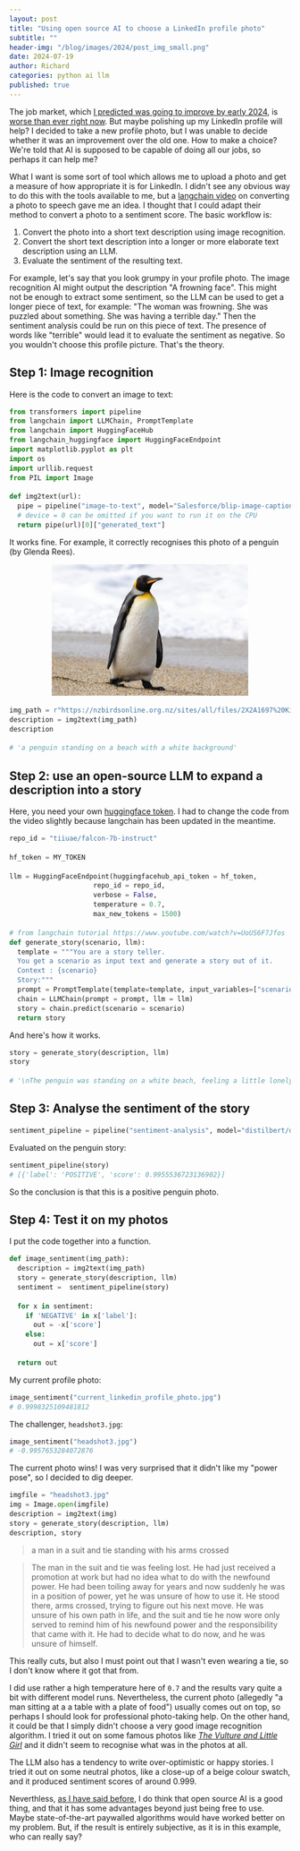 ```yaml
---
layout: post
title: "Using open source AI to choose a LinkedIn profile photo"
subtitle: ""
header-img: "/blog/images/2024/post_img_small.png"
date: 2024-07-19
author: Richard
categories: python ai llm
published: true
---
```

The job market, which [I predicted was going to improve by early 2024](https://datascienceconfidential.github.io/bayesian/2023/05/19/tech-layoff-epidemic.html), is [worse than ever right now](https://datascienceconfidential.github.io/bayesian/2024/03/19/layoffs-revisited.html). But maybe polishing up my LinkedIn profile will help? I decided to take a new profile photo, but I was unable to decide whether it was an improvement over the old one. How to make a choice? We're told that AI is supposed to be capable of doing all our jobs, so perhaps it can help me?

What I want is some sort of tool which allows me to upload a photo and get a measure of how appropriate it is for LinkedIn. I didn't see any obvious way to do this with the tools available to me, but a [langchain video](https://www.youtube.com/watch?v=UoUS6F7Jfos) on converting a photo to speech gave me an idea. I thought that I could adapt their method to convert a photo to a sentiment score. The basic workflow is:

1. Convert the photo into a short text description using image recognition.
2. Convert the short text description into a longer or more elaborate text description using an LLM.
3. Evaluate the sentiment of the resulting text.

For example, let's say that you look grumpy in your profile photo. The image recognition AI might output the description "A frowning face". This might not be enough to extract some sentiment, so the LLM can be used to get a longer piece of text, for example: "The woman was frowning. She was puzzled about something. She was having a terrible day." Then the sentiment analysis could be run on this piece of text. The presence of words like "terrible" would lead it to evaluate the sentiment as negative. So you wouldn't choose this profile picture. That's the theory.

## Step 1: Image recognition

Here is the code to convert an image to text:

```python
from transformers import pipeline
from langchain import LLMChain, PromptTemplate
from langchain import HuggingFaceHub
from langchain_huggingface import HuggingFaceEndpoint
import matplotlib.pyplot as plt
import os
import urllib.request 
from PIL import Image 

def img2text(url):
  pipe = pipeline("image-to-text", model="Salesforce/blip-image-captioning-base", max_new_tokens=100, device=0)
  # device = 0 can be omitted if you want to run it on the CPU
  return pipe(url)[0]["generated_text"]
```
  
It works fine. For example, it correctly recognises this photo of a penguin (by Glenda Rees).

<center><div style="width:70%; margin:0 auto;">
 <img src="/blog/images/2024/4701062X2A1697 King Penguin bol.jpg" />
</div></center>

```python
img_path = r"https://nzbirdsonline.org.nz/sites/all/files/2X2A1697%20King%20Penguin%20bol.jpg"
description = img2text(img_path)
description

# 'a penguin standing on a beach with a white background'
```

## Step 2: use an open-source LLM to expand a description into a story

Here, you need your own [huggingface token](https://huggingface.co/docs/hub/en/security-tokens). I had to change the code from the video slightly because langchain has been updated in the meantime.

```python
repo_id = "tiiuae/falcon-7b-instruct"

hf_token = MY_TOKEN

llm = HuggingFaceEndpoint(huggingfacehub_api_token = hf_token,
                     repo_id = repo_id,
                     verbose = False,
                     temperature = 0.7, 
                     max_new_tokens = 1500)
                     
# from langchain tutorial https://www.youtube.com/watch?v=UoUS6F7Jfos
def generate_story(scenario, llm):
  template = """You are a story teller.
  You get a scenario as input text and generate a story out of it.
  Context : {scenario}
  Story:"""
  prompt = PromptTemplate(template=template, input_variables=["scenario"])
  chain = LLMChain(prompt = prompt, llm = llm)
  story = chain.predict(scenario = scenario)
  return story
```

And here's how it works.

```python
story = generate_story(description, llm)
story

# '\nThe penguin was standing on a white beach, feeling a little lonely. He had no one to talk to and all the other penguins had already gone home. He decided to take a walk along the shore and enjoy the peaceful silence. As he walked, he stumbled upon a small child playing in the sand. They became friends and the penguin was no longer lonely. They spent the rest of the afternoon playing and enjoying the beach together.'
```

## Step 3: Analyse the sentiment of the story

```python
sentiment_pipeline = pipeline("sentiment-analysis", model="distilbert/distilbert-base-uncased-finetuned-sst-2-english", device=0)
```

Evaluated on the penguin story:

```python
sentiment_pipeline(story)
# [{'label': 'POSITIVE', 'score': 0.9955536723136902}]
```

So the conclusion is that this is a positive penguin photo.

## Step 4: Test it on my photos

I put the code together into a function.

```python
def image_sentiment(img_path):
  description = img2text(img_path)
  story = generate_story(description, llm)
  sentiment =  sentiment_pipeline(story)
  
  for x in sentiment:
    if 'NEGATIVE' in x['label']:
      out = -x['score']
    else:
      out = x['score']
  
  return out
```

My current profile photo:

```python
image_sentiment("current_linkedin_profile_photo.jpg")
# 0.9998325109481812
```

The challenger, `headshot3.jpg`:

```python
image_sentiment("headshot3.jpg")
# -0.9957653284072876
```

The current photo wins! I was very surprised that it didn't like my "power pose", so I decided to dig deeper.

```python
imgfile = "headshot3.jpg"
img = Image.open(imgfile) 
description = img2text(img)
story = generate_story(description, llm)
description, story
```

> a man in a suit and tie standing with his arms crossed

> The man in the suit and tie was feeling lost. He had just received a promotion at work but had no idea what to do with the newfound power. He had been toiling away for years and now suddenly he was in a position of power, yet he was unsure of how to use it. He stood there, arms crossed, trying to figure out his next move. He was unsure of his own path in life, and the suit and tie he now wore only served to remind him of his newfound power and the responsibility that came with it. He had to decide what to do now, and he was unsure of himself.

This really cuts, but also I must point out that I wasn't even wearing a tie, so I don't know where it got that from.

I did use rather a high temperature here of `0.7` and the results vary quite a bit with different model runs. Nevertheless, the current photo (allegedly "a man sitting at a a table with a plate of food") usually comes out on top, so perhaps I should look for professional photo-taking help. On the other hand, it could be that I simply didn't choose a very good image recognition algorithm. I tried it out on some famous photos like [*The Vulture and Little Girl*](https://en.wikipedia.org/wiki/The_Vulture_and_the_Little_Girl) and it didn't seem to recognise what was in the photos at all. 

The LLM also has a tendency to write over-optimistic or happy stories. I tried it out on some neutral photos, like a close-up of a beige colour swatch, and it produced sentiment scores of around 0.999.

Neverthless, [as I have said before](https://datascienceconfidential.github.io/python/llm/chatgpt/nlp/2024/02/06/olmo.html), I do think that open source AI is a good thing, and that it has some advantages beyond just being free to use. Maybe state-of-the-art paywalled algorithms would have worked better on my problem. But, if the result is entirely subjective, as it is in this example, who can really say?
